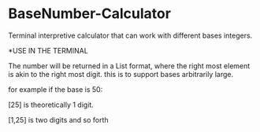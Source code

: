 # BaseNumber-Calculator

Terminal interpretive calculator that can work with different bases integers.

*USE IN THE TERMINAL


The number will be returned in a List format, where the right most element is akin to the right most digit. this is to support bases arbitrarily large.

for example if the base is 50:

[25] is theoretically 1 digit.

[1,25] is two digits and so forth



